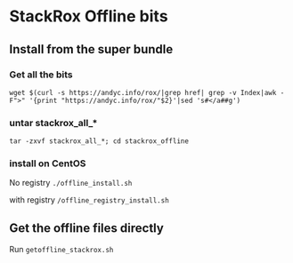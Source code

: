 # StackRox Offline bits

## Install from the super bundle

### Get all the bits

`wget $(curl -s https://andyc.info/rox/|grep href| grep -v Index|awk -F">" '{print "https://andyc.info/rox/"$2}'|sed 's#</a##g')`

### untar stackrox_all_*

`tar -zxvf stackrox_all_*; cd stackrox_offline`

### install on CentOS

No registry `./offline_install.sh`

with registry `/offline_registry_install.sh`

## Get the offline files directly

Run `getoffline_stackrox.sh`
